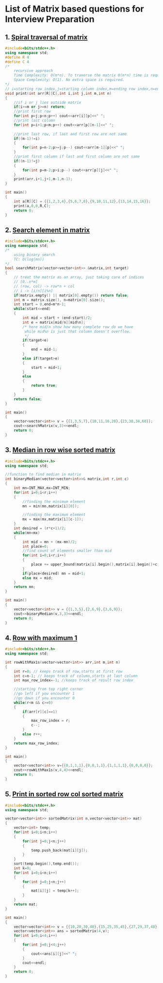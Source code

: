 # List of Matrix based questions for Interview Preparation

## 1. [Spiral traversal of matrix](https://github.com/kuluruvineeth/Placement_Preparation/blob/main/Matrix/spiral_traversal_of_matrix.cpp)
```cpp
#include<bits/stdc++.h>
using namespace std;
#define R 4
#define C 4
/*
    recursive approach
    Time Complexity: O(m*n). To traverse the matrix O(m*n) time is required.
    Space Complexity: O(1). No extra space is required.
*/
// i=starting row index,j=starting column index,m=ending row index,n=ending column index
void print(int arr[R][C],int i,int j,int m,int n)
{
    //if i or j lies outside matrix
    if(i>=m or j>=n) return;
    //print first row
    for(int p=j;p<n;p++) cout<<arr[i][p]<<" ";
    //print last column
    for(int p=i+1;p<m;p++) cout<<arr[p][n-1]<<" ";
    
    //print last row, if last and first row are not same
    if((m-1)!=i)
    {
        for(int p=n-2;p>=j;p--) cout<<arr[m-1][p]<<" ";
    }
    //print first column if last and first column are not same
    if((n-1)!=j)
    {
        for(int p=m-2;p>i;p--) cout<<arr[p][j]<<" ";
    }
    print(arr,i+1,j+1,m-1,n-1);
}

int main()
{
    int a[R][C] = {{1,2,3,4},{5,6,7,8},{9,10,11,12},{13,14,15,16}};
    print(a,0,0,R,C);
    return 0;
}
```

## 2. [Search element in matrix](https://github.com/kuluruvineeth/Placement_Preparation/blob/main/Matrix/search_element_in_matrix.cpp)
```cpp
#include<bits/stdc++.h>
using namespace std;
/*
    using binary search
    TC: O(log(mn))
*/
bool searchMatrix(vector<vector<int>> &matrix,int target)
{
    // treat the matrix as an array, just taking care of indices
    // [0..n*m]
    // (row, col) -> row*n + col
    // i -> [i/n][i%n]
    if(matrix.empty() || matrix[0].empty()) return false;
    int m = matrix.size(), n=matrix[0].size();
    int start = 0,end=m*n-1;
    while(start<=end)
    {
        int mid = start + (end-start)/2;
        int e = matrix[mid/n][mid%n];
        /* here mid/n show how many complete row do we have
         while mid%n is just that column doesn't overflow.
         */
        if(target<e)
        {
            end = mid-1;
        }
        else if(target>e)
        {
            start = mid+1;
        }
        else
        {
            return true;
        }
    }
    return false;
}

int main()
{
    vector<vector<int>> v = {{1,3,5,7},{10,11,16,20},{23,30,34,60}};
    cout<<searchMatrix(v,3)<<endl;
    return 0;
}
```

## 3. [Median in row wise sorted matrix](https://github.com/kuluruvineeth/Placement_Preparation/blob/main/Matrix/median_in_row_wise_sorted_matrix.cpp)
```cpp
#include<bits/stdc++.h>
using namespace std;

//function to find median in matrix
int binaryMedian(vector<vector<int>>& matrix,int r,int c)
{
    int mn=INT_MAX,mx=INT_MIN;
    for(int i=0;i<r;i++)
    {
        //finding the minimum element
        mn = min(mn,matrix[i][0]);

        //finding the maximum element
        mx = max(mx,matrix[i][c-1]);
    }
    int desired = (r*c+1)/2;
    while(mn<mx)
    {
        int mid = mn + (mx-mn)/2;
        int place=0;
        //find count of elements smaller than mid
        for(int i=0;i<r;i++)
        {
            place += upper_bound(matrix[i].begin(),matrix[i].begin()+c,mid) - matrix[i].begin();
        }
        if(place<desired) mn = mid+1;
        else mx = mid;
    }
    return mn;
}

int main()
{
    vector<vector<int>> v = {{1,3,5},{2,6,9},{3,6,9}};
    cout<<binaryMedian(v,3,3)<<endl;
    return 0;
}
```

## 4. [Row with maximum 1](https://github.com/kuluruvineeth/Placement_Preparation/blob/main/Matrix/row_with_maximum_1.cpp)
```cpp
#include<bits/stdc++.h>
using namespace std;

int rowWithMax1s(vector<vector<int>> arr,int m,int n)
{
    int r=0; // keeps track of row,starts at first row
    int c=n-1; // keeps track of column,starts at last column
    int max_row_index=-1; //keeps track of result row index

    //starting from top right corner
    //go left if you encounter 1
    //go down if you encounter 0
    while(r<m && c>=0)
    {
        if(arr[r][c]==1)
        {
            max_row_index = r;
            c--;
        }
        else r++;
    } 
    return max_row_index;
}

int main()
{
    vector<vector<int>> v={{0,1,1,1},{0,0,1,1},{1,1,1,1},{0,0,0,0}};
    cout<<rowWithMax1s(v,4,4)<<endl;
    return 0;
}
```

## 5. [Print in sorted row col sorted matrix](https://github.com/kuluruvineeth/Placement_Preparation/blob/main/Matrix/print_in_sorted_row_col_sorted_matrix.cpp)
```cpp
#include<bits/stdc++.h>
using namespace std;

vector<vector<int>> sortedMatrix(int n,vector<vector<int>> mat)
{
    vector<int> temp;
    for(int i=0;i<n;i++)
    {
        for(int j=0;j<n;j++)
        {
            temp.push_back(mat[i][j]);
        }
    }
    sort(temp.begin(),temp.end());
    int k=0;
    for(int i=0;i<n;i++)
    {
        for(int j=0;j<n;j++)
        {
            mat[i][j] = temp[k++];
        }
    }
    return mat;
}

int main()
{
    vector<vector<int>> v = {{10,20,30,40},{15,25,35,45},{27,29,37,48},{32,33,39,50}};
    vector<vector<int>> ans = sortedMatrix(4,v);
    for(int i=0;i<4;i++)
    {
        for(int j=0;j<4;j++)
        {
            cout<<ans[i][j]<<" ";
        }
        cout<<endl;
    }
    return 0;
}
```